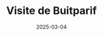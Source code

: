 ---
layout: default
date: 2025-03-04
img: 
  - name: "2025-03-04-bruitparif-radar-meduse.jpg"
    width: 250
  - name: "2025-03-04-bruitparif.jpeg"
    width: 300
category: image
title: "Visite de Buitparif" 
description: "Photos prises à l'occasion de la visite de Chutt à Bruitparif le 4 mars 2025. 
Bruitparif est une association qui a été créée en 2004 et qui s'est illustrée en mettant au point le premier 
radar sonore autonome, sans branchement électrique, le radar 'Méduse'."
tags: ["reduction-bruit"]
tag_url: "/bruit/"
button_name: 
doclink: 

---